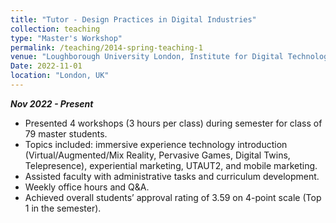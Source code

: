 ```yaml
---
title: "Tutor - Design Practices in Digital Industries"
collection: teaching
type: "Master's Workshop"
permalink: /teaching/2014-spring-teaching-1
venue: "Loughborough University London, Institute for Digital Technologies"
Date: 2022-11-01
location: "London, UK"
---
```

***Nov 2022 - Present*** <br>

*	Presented 4 workshops (3 hours per class) during semester for class of 79 master students.
*	Topics included: immersive experience technology introduction (Virtual/Augmented/Mix Reality, Pervasive Games, Digital Twins, Telepresence), experiential marketing, UTAUT2, and mobile marketing. 
*	Assisted faculty with administrative tasks and curriculum development.
*	Weekly office hours and Q&A.
*	Achieved overall students’ approval rating of 3.59 on 4-point scale (Top 1 in the semester).
